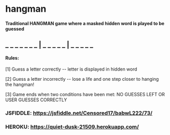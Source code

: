# hangman
#### Traditional HANGMAN game where a masked hidden word is played to be guessed  

##  _ _ _ _ _ _ _ |  _ _ _ _ _ |  _ _ _ _ _

#### Rules:
[1] Guess a letter correctly -- letter is displayed in hidden word


[2] Guess a letter incorrectly -- lose a life and one step closer to hanging the hangman!

[3] Game ends when two conditions have been met: NO GUESSES LEFT OR USER GUESSES CORRECTLY


### JSFIDDLE: https://jsfiddle.net/Censored17/babwL222/73/

### HEROKU: https://quiet-dusk-21509.herokuapp.com/

